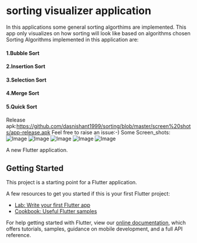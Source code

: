# sorting visualizer application

In this applications some general sorting algorthims are implemented. This app only visualizes on how sorting will look like based on algorithms chosen
Sorting Algorithms implemented in this application are:
#### 1.Bubble Sort
#### 2.Insertion Sort
#### 3.Selection Sort
#### 4.Merge Sort
#### 5.Quick Sort

Release apk:https://github.com/dasnishant1999/sorting/blob/master/screen%20shots/app-release.apk
Feel free to raise an issue:-) 
Some Screen_shots:
![Image](https://github.com/dasnishant1999/sorting/blob/master/screen%20shots/Screenshot_2020-07-12-23-29-36-90_ce652841bcd3f84001fa1f9a5335215e.png|width=250) 
![Image](https://github.com/dasnishant1999/sorting/blob/master/screen%20shots/Screenshot_2020-07-12-23-29-53-50_ce652841bcd3f84001fa1f9a5335215e.png=300x500)
![Image](https://github.com/dasnishant1999/sorting/blob/master/screen%20shots/Screenshot_2020-07-12-23-30-03-08_ce652841bcd3f84001fa1f9a5335215e.png=300x500)
![Image](https://github.com/dasnishant1999/sorting/blob/master/screen%20shots/Screenshot_2020-07-12-23-30-10-58_ce652841bcd3f84001fa1f9a5335215e.png=300x500)
![Image](https://github.com/dasnishant1999/sorting/blob/master/screen%20shots/Screenshot_2020-07-12-23-30-24-48_ce652841bcd3f84001fa1f9a5335215e.png=300x500)

A new Flutter application.

## Getting Started

This project is a starting point for a Flutter application.

A few resources to get you started if this is your first Flutter project:

- [Lab: Write your first Flutter app](https://flutter.dev/docs/get-started/codelab)
- [Cookbook: Useful Flutter samples](https://flutter.dev/docs/cookbook)

For help getting started with Flutter, view our
[online documentation](https://flutter.dev/docs), which offers tutorials,
samples, guidance on mobile development, and a full API reference.
